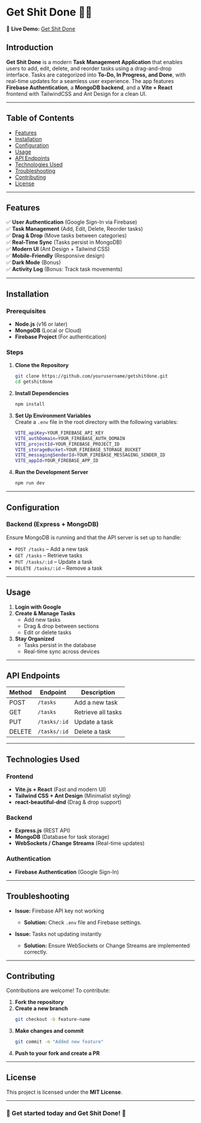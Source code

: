 # Get Shit Done 📝🚀  

🔗 **Live Demo:** [Get Shit Done](https://get-shit-done-b90a9.web.app/)  

## Introduction  
**Get Shit Done** is a modern **Task Management Application** that enables users to add, edit, delete, and reorder tasks using a drag-and-drop interface. Tasks are categorized into **To-Do, In Progress, and Done**, with real-time updates for a seamless user experience. The app features **Firebase Authentication**, a **MongoDB backend**, and a **Vite + React** frontend with TailwindCSS and Ant Design for a clean UI.  

---

## Table of Contents  
- [Features](#features)  
- [Installation](#installation)  
- [Configuration](#configuration)  
- [Usage](#usage)  
- [API Endpoints](#api-endpoints)  
- [Technologies Used](#technologies-used)  
- [Troubleshooting](#troubleshooting)  
- [Contributing](#contributing)  
- [License](#license)  

---

## Features  
✅ **User Authentication** (Google Sign-In via Firebase)  
✅ **Task Management** (Add, Edit, Delete, Reorder tasks)  
✅ **Drag & Drop** (Move tasks between categories)  
✅ **Real-Time Sync** (Tasks persist in MongoDB)  
✅ **Modern UI** (Ant Design + Tailwind CSS)  
✅ **Mobile-Friendly** (Responsive design)  
✅ **Dark Mode** (Bonus)  
✅ **Activity Log** (Bonus: Track task movements)  

---

## Installation  

### Prerequisites  
- **Node.js** (v16 or later)  
- **MongoDB** (Local or Cloud)  
- **Firebase Project** (For authentication)  

### Steps  

1. **Clone the Repository**  
   ```sh
   git clone https://github.com/yourusername/getshitdone.git
   cd getshitdone
   ```

2. **Install Dependencies**  
   ```sh
   npm install
   ```

3. **Set Up Environment Variables**  
   Create a `.env` file in the root directory with the following variables:  

   ```sh
   VITE_apiKey=YOUR_FIREBASE_API_KEY
   VITE_authDomain=YOUR_FIREBASE_AUTH_DOMAIN
   VITE_projectId=YOUR_FIREBASE_PROJECT_ID
   VITE_storageBucket=YOUR_FIREBASE_STORAGE_BUCKET
   VITE_messagingSenderId=YOUR_FIREBASE_MESSAGING_SENDER_ID
   VITE_appId=YOUR_FIREBASE_APP_ID
   ```

4. **Run the Development Server**  
   ```sh
   npm run dev
   ```

---

## Configuration  

### Backend (Express + MongoDB)  
Ensure MongoDB is running and that the API server is set up to handle:  
- `POST /tasks` – Add a new task  
- `GET /tasks` – Retrieve tasks  
- `PUT /tasks/:id` – Update a task  
- `DELETE /tasks/:id` – Remove a task  

---

## Usage  

1. **Login with Google**  
2. **Create & Manage Tasks**  
   - Add new tasks  
   - Drag & drop between sections  
   - Edit or delete tasks  
3. **Stay Organized**  
   - Tasks persist in the database  
   - Real-time sync across devices  

---

## API Endpoints  

| Method | Endpoint         | Description                     |
|--------|----------------|---------------------------------|
| POST   | `/tasks`        | Add a new task                 |
| GET    | `/tasks`        | Retrieve all tasks             |
| PUT    | `/tasks/:id`    | Update a task                  |
| DELETE | `/tasks/:id`    | Delete a task                  |

---

## Technologies Used  

### Frontend  
- **Vite.js + React** (Fast and modern UI)  
- **Tailwind CSS + Ant Design** (Minimalist styling)  
- **react-beautiful-dnd** (Drag & drop support)  

### Backend  
- **Express.js** (REST API)  
- **MongoDB** (Database for task storage)  
- **WebSockets / Change Streams** (Real-time updates)  

### Authentication  
- **Firebase Authentication** (Google Sign-In)  

---

## Troubleshooting  

- **Issue:** Firebase API key not working  
  - **Solution:** Check `.env` file and Firebase settings.  

- **Issue:** Tasks not updating instantly  
  - **Solution:** Ensure WebSockets or Change Streams are implemented correctly.  

---

## Contributing  

Contributions are welcome! To contribute:  

1. **Fork the repository**  
2. **Create a new branch**  
   ```sh
   git checkout -b feature-name
   ```
3. **Make changes and commit**  
   ```sh
   git commit -m "Added new feature"
   ```
4. **Push to your fork and create a PR**  

---

## License  

This project is licensed under the **MIT License**.  

---

### 🚀 Get started today and **Get Shit Done!** 🎯  

